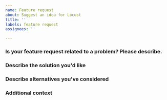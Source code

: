 ```yaml
---
name: Feature request
about: Suggest an idea for Locust
title: ''
labels: feature request
assignees: ''

---
```


<!-- Please note: For general questions about how to use Locust, use either the Slack link provided in the Readme or [ask a question on Stack Overflow](https://stackoverflow.com/questions/ask) tagged Locust.-->

### Is your feature request related to a problem? Please describe.
<!-- A clear and concise description of what the problem is. Ex. I'm always frustrated when [...] -->

### Describe the solution you'd like
<!-- A clear and concise description of what you want to happen -->

### Describe alternatives you've considered
<!-- A clear and concise description of any alternative solutions or features you've considered -->

### Additional context
<!-- Add any other context or screenshots about the feature request here -->
